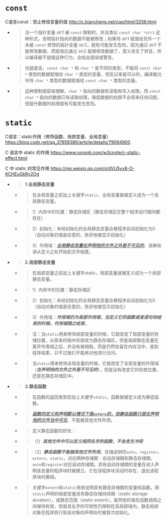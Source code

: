 
# `const`

C语言const：禁止修改变量的值 http://c.biancheng.net/cpp/html/3258.html
- > 当一个指针变量 str1 被 `const` 限制时，并且类似 `const char *str1` 这种形式，说明指针指向的数据不能被修改；如果将 str1 赋值给另外一个未被 `const` 修饰的指针变量 str2，就有可能发生危险。因为通过 str1 不能修改数据，而赋值后通过 str2 能够修改数据了，意义发生了转变，所以编译器不提倡这种行为，会给出错误或警告。
- > 也就是说，`const char *` 和 `char *` 是不同的类型，不能将 `const char *` 类型的数据赋值给 `char *` 类型的变量。但反过来是可以的，编译器允许将 `char *` 类型的数据赋值给 `const char *` 类型的变量。
- > 这种限制很容易理解，`char *` 指向的数据有读取和写入权限，而 `const char *` 指向的数据只有读取权限，降低数据的权限不会带来任何问题，但提升数据的权限就有可能发生危险。

# `static`

C语言：static作用（修饰函数、局部变量、全局变量） https://blog.csdn.net/qq_37858386/article/details/79064900

C 语言中 static 的作用 https://www.runoob.com/w3cnote/c-static-effect.html

C 中 static 的常见作用 https://mp.weixin.qq.com/s/dVU5yx8-O-KCHEuGkRy2Og
- > **1.全局静态变量**
  * >在全局变量之前加上关键字`static`，全局变量就被定义成为一个全局静态变量。
  * > 1）内存中的位置：静态存储区（静态存储区在整个程序运行期间都存在）
  * > 2）初始化：未经初始化的全局静态变量会被程序自动初始化为0（自动对象的值是任意的，除非他被显示初始化）
  * > 3）作用域：***<ins>全局静态变量在声明他的文件之外是不可见的</ins>***。准确地讲从定义之处开始到文件结尾。
- > **2.局部静态变量**
  * > 在局部变量之前加上关键字static，局部变量就被定义成为一个局部静态变量。
  * > 1）内存中的位置：静态存储区
  * > 2）初始化：未经初始化的全局静态变量会被程序自动初始化为0（自动对象的值是任意的，除非他被显示初始化）
  * > 3）作用域：***作用域仍为局部作用域，当定义它的函数或者语句块结束的时候，作用域随之结束***。
  * > 注：当`static`用来修饰局部变量的时候，它就改变了局部变量的存储位置，从原来的栈中存放改为静态存储区。但是局部静态变量在离开作用域之后，并没有被销毁，而是仍然驻留在内存当中，直到程序结束，只不过我们不能再对他进行访问。
  * > 当`static`用来修饰全局变量的时候，它就改变了全局变量的作用域（***在声明他的文件之外是不可见的***），但是没有改变它的存放位置，还是在静态存储区中。
- > **3.静态函数**
  * > 在函数的返回类型前加上关键字`static`，函数就被定义成为静态函数。
  * > ***<ins>函数的定义和声明默认情况下是`extern`的，但静态函数只是在声明他的文件当中可见</ins>***，不能被其他文件所用。
  * > 定义静态函数的好处：
  * > （1）***其他文件中可以定义相同名字的函数，不会发生冲突***
  * > （2）***静态函数不能被其他文件所用***。存储说明符`auto`，`register`，`extern`，`static`，对应两种存储期：自动存储期和静态存储期。 `auto`和`register`对应自动存储期。具有自动存储期的变量在进入声明该变量的程序块时被建立，它在该程序块活动时存在，退出该程序块时撤销。
  * > 关键字`extern`和`static`用来说明具有静态存储期的变量和函数。用`static`声明的局部变量具有静态存储持续期（static storage duration），或静态范围（static extent）。虽然他的值在函数调用之间保持有效，但是其名字的可视性仍限制在其局部域内。静态局部对象在程序执行到该对象的声明处时被首次初始化。
